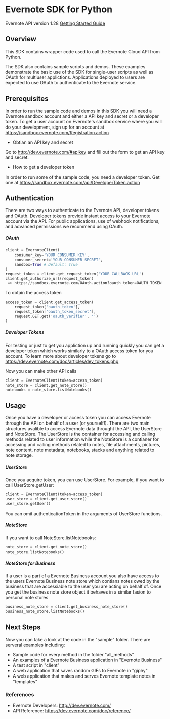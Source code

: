 Evernote SDK for Python
============================================

Evernote API version 1.28
[Getting Started Guide](https://www.evernote.com/l/AAx5Wy2HPa9JqakerbR1mmK9QbCMzSlBfz8)

Overview
--------
This SDK contains wrapper code used to call the Evernote Cloud API from Python.

The SDK also contains sample scripts and demos. These examples demonstrate the basic use of the SDK for single-user scripts as well as OAuth for multiuser applictions. Applications deployed to users are expected to use OAuth to authenticate to the Evernote service.

Prerequisites
-------------
In order to run the sample code and demos in this SDK you will need a Evernote sandbox account and either a API key and secret or a developer token.  To get a user account on Evernote's sandbox service where you will do your development, sign up for an account at https://sandbox.evernote.com/Registration.action

*	Obtian an API key and secret

Go to http://dev.evernote.com/#apikey and fill out the form to get an API key and secret.

* How to get a developer token

In order to run some of the sample code, you need a developer token. Get one at https://sandbox.evernote.com/api/DeveloperToken.action


Authentication
--------------
There are two ways to authenticate to the Evernote API, developer tokens and OAuth. Developer tokens provide instant access to your Evernote account via the API. For public applications, use of webhook notifications, and advanced permissions we recommend using OAuth.

##### OAuth #####
```python
client = EvernoteClient(
    consumer_key='YOUR CONSUMER KEY',
    consumer_secret='YOUR CONSUMER SECRET',
    sandbox=True # Default: True
)
request_token = client.get_request_token('YOUR CALLBACK URL')
client.get_authorize_url(request_token)
 => https://sandbox.evernote.com/OAuth.action?oauth_token=OAUTH_TOKEN
```
To obtain the access token
```python
access_token = client.get_access_token(
    request_token['oauth_token'],
    request_token['oauth_token_secret'],
    request.GET.get('oauth_verifier', '')
)
```
##### Developer Tokens #####
For testing or just to get you appliction up and running quickly you can get a developer token which works similarly to a OAuth access token for you account.  To learn more about developer tokens go to https://dev.evernote.com/doc/articles/dev_tokens.php

Now you can make other API calls
```python
client = EvernoteClient(token=access_token)
note_store = client.get_note_store()
notebooks = note_store.listNotebooks()
```

Usage
-----
Once you have a developer or access token you can access Evernote through the API on behalf of a user (or yourself!).  There are two main structures avalible to access Evernote data throught the API, the UserStore and NoteStore.  The UserStore is the container for accessing and calling methods related to user information while the NoteStore is a contianer for accessing and calling methods related to notes, file attachments, pictures, note content, note metadata, notebooks, stacks and anything related to note storage.

##### UserStore #####
Once you acquire token, you can use UserStore. For example, if you want to call UserStore.getUser:
```python
client = EvernoteClient(token=access_token)
user_store = client.get_user_store()
user_store.getUser()
```
You can omit authenticationToken in the arguments of UserStore functions.

##### NoteStore #####
If you want to call NoteStore.listNotebooks:
```python
note_store = client.get_note_store()
note_store.listNotebooks()
```

##### NoteStore for Business #####
If a user is a part of a Evernote Business account you also have access to the users Evernote Business note store which contians notes owed by the business that are accessiable to the user you are acting on behalf of.  Once you get the business note store object it behaves in a similar fasion to personal note stores
```python
business_note_store = client.get_business_note_store()
business_note_store.listNotebooks()
```

Next Steps
----------
Now you can take a look at the code in the "sample" folder.  There are serveral examples including:
* Sample code for every method in the folder "all_methods"
* An examples of a Evernote Business application in "Evernote Business"
* A test script in "client"
* A web application that saves random GIFs to Evernote in "giphy"
* A web application that makes and serves Evernote template notes in "templates"


### References ###
- Evernote Developers: http://dev.evernote.com/
- API Reference: https://dev.evernote.com/doc/reference/
